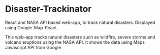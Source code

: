 # Disaster-Trackinator

React and NASA API based web-app, to track natural disasters. Displayed using Google-Map-React.

This web-app tracks natural disasters such as wildfire, severe storms and volcano eruptions using the NASA API. It shows the data using Maps Javascript API from Google
